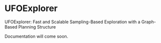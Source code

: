 # UFOExplorer
UFOExplorer: Fast and Scalable Sampling-Based Exploration with a Graph-Based Planning Structure


Documentation will come soon.